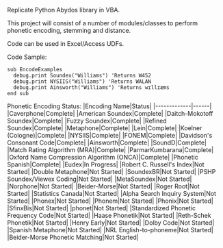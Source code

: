 Replicate Python Abydos library in VBA. 

This project will consist of a number of modules/classes to perform phonetic encoding, stemming and distance.

Code can be used in Excel/Access UDFs.

Code Sample:
```
sub EncodeExamples
  debug.print Soundex("Williams") 'Returns W452
  debug.print NYSIIS("Williams") 'Returns WALAN
  debug.print Ainsworth("Williams") 'Returns wɪllɪæms
end sub
```

Phonetic Encoding Status:
|Encoding Name|Status|
|-------------|------|
|Caverphone|Complete|
|American Soundex|Complete|
|Daitch-Mokotoff Soundex|Complete|
|Fuzzy Soundex|Complete|
|Refined Soundex|Complete|
|Metaphone|Complete|
|Lein|Complete|
|Koelner (Cologne)|Complete|
|NYSIIS|Complete|
|FONEM|Complete|
|Davidson's Consonant Code|Complete|
|Ainsworth|Complete|
|SoundD|Complete|
|Match Rating Algorithm (MRA)|Complete|
|ParmarKumbarana|Complete|
|Oxford Name Compression Algorithm (ONCA)|Complete|
|Phonetic Spanish|Complete|
|Eudex|In Progress|
|Robert C. Russell's Index|Not Started|
|Double Metaphone|Not Started|
|SoundexBR|Not Started|
|PSHP Soundex/Viewex Coding|Not Started|
|MetaSoundex|Not Started|
|Norphone|Not Started|
|Beider-Morse|Not Started|
|Roger Root|Not Started|
|Statistics Canada|Not Started|
|Alpha Search Inquiry System|Not Started|
|Phonex|Not Started|
|Phonem|Not Started|
|Phonix|Not Started|
|SfinxBis|Not Started|
|phonet|Not Started|
|Standardized Phonetic Frequency Code|Not Started|
|Haase Phonetik|Not Started|
|Reth-Schek Phonetik|Not Started|
|Henry Early|Not Started|
|Dolby Code|Not Started|
|Spanish Metaphone|Not Started|
|NRL English-to-phoneme|Not Started|
|Beider-Morse Phonetic Matching|Not Started|
